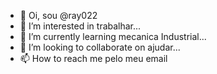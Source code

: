 - 👋 Oi, sou @ray022
- 👀 I’m interested in trabalhar...
- 🌱 I’m currently learning mecanica Industrial...
- 💞️ I’m looking to collaborate on ajudar...
- 📫 How to reach me pelo meu email

<!---
ray022/ray022 is a ✨ special ✨ repository because its `README.md` (this file) appears on your GitHub profile.
You can click the Preview link to take a look at your changes.
--->
